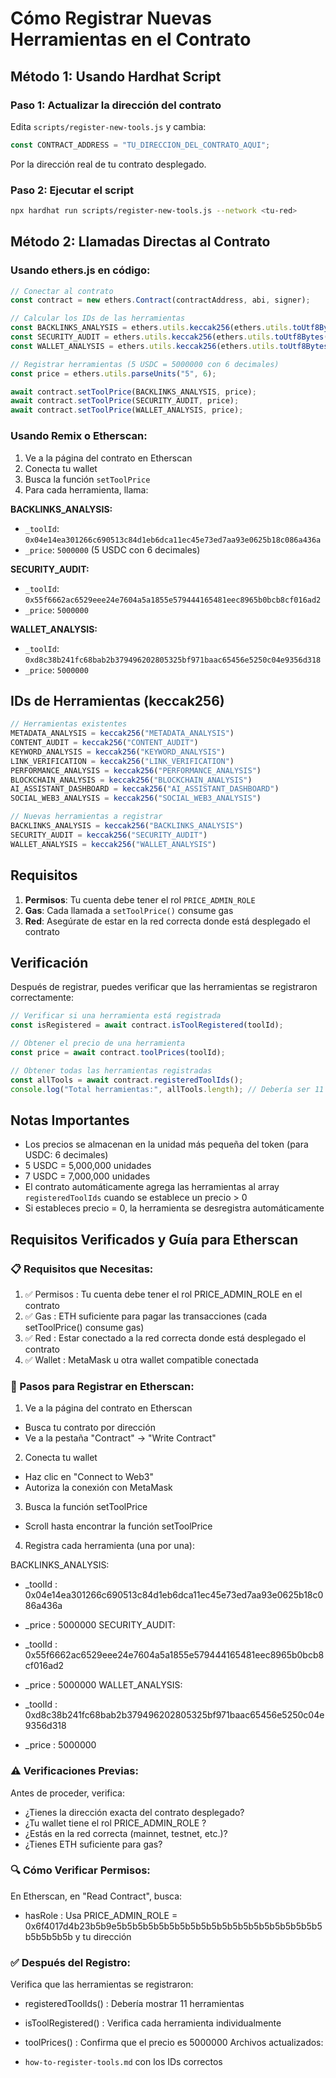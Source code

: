 # Cómo Registrar Nuevas Herramientas en el Contrato

## Método 1: Usando Hardhat Script

### Paso 1: Actualizar la dirección del contrato
Edita `scripts/register-new-tools.js` y cambia:
```javascript
const CONTRACT_ADDRESS = "TU_DIRECCION_DEL_CONTRATO_AQUI";
```
Por la dirección real de tu contrato desplegado.

### Paso 2: Ejecutar el script
```bash
npx hardhat run scripts/register-new-tools.js --network <tu-red>
```

## Método 2: Llamadas Directas al Contrato

### Usando ethers.js en código:
```javascript
// Conectar al contrato
const contract = new ethers.Contract(contractAddress, abi, signer);

// Calcular los IDs de las herramientas
const BACKLINKS_ANALYSIS = ethers.utils.keccak256(ethers.utils.toUtf8Bytes("BACKLINKS_ANALYSIS"));
const SECURITY_AUDIT = ethers.utils.keccak256(ethers.utils.toUtf8Bytes("SECURITY_AUDIT"));
const WALLET_ANALYSIS = ethers.utils.keccak256(ethers.utils.toUtf8Bytes("WALLET_ANALYSIS"));

// Registrar herramientas (5 USDC = 5000000 con 6 decimales)
const price = ethers.utils.parseUnits("5", 6);

await contract.setToolPrice(BACKLINKS_ANALYSIS, price);
await contract.setToolPrice(SECURITY_AUDIT, price);
await contract.setToolPrice(WALLET_ANALYSIS, price);
```

### Usando Remix o Etherscan:
1. Ve a la página del contrato en Etherscan
2. Conecta tu wallet
3. Busca la función `setToolPrice`
4. Para cada herramienta, llama:

**BACKLINKS_ANALYSIS:**
- `_toolId`: `0x04e14ea301266c690513c84d1eb6dca11ec45e73ed7aa93e0625b18c086a436a`
- `_price`: `5000000` (5 USDC con 6 decimales)

**SECURITY_AUDIT:**
- `_toolId`: `0x55f6662ac6529eee24e7604a5a1855e579444165481eec8965b0bcb8cf016ad2`
- `_price`: `5000000`

**WALLET_ANALYSIS:**
- `_toolId`: `0xd8c38b241fc68bab2b379496202805325bf971baac65456e5250c04e9356d318`
- `_price`: `5000000`

## IDs de Herramientas (keccak256)

```javascript
// Herramientas existentes
METADATA_ANALYSIS = keccak256("METADATA_ANALYSIS")
CONTENT_AUDIT = keccak256("CONTENT_AUDIT")
KEYWORD_ANALYSIS = keccak256("KEYWORD_ANALYSIS")
LINK_VERIFICATION = keccak256("LINK_VERIFICATION")
PERFORMANCE_ANALYSIS = keccak256("PERFORMANCE_ANALYSIS")
BLOCKCHAIN_ANALYSIS = keccak256("BLOCKCHAIN_ANALYSIS")
AI_ASSISTANT_DASHBOARD = keccak256("AI_ASSISTANT_DASHBOARD")
SOCIAL_WEB3_ANALYSIS = keccak256("SOCIAL_WEB3_ANALYSIS")

// Nuevas herramientas a registrar
BACKLINKS_ANALYSIS = keccak256("BACKLINKS_ANALYSIS")
SECURITY_AUDIT = keccak256("SECURITY_AUDIT")
WALLET_ANALYSIS = keccak256("WALLET_ANALYSIS")
```

## Requisitos

1. **Permisos**: Tu cuenta debe tener el rol `PRICE_ADMIN_ROLE`
2. **Gas**: Cada llamada a `setToolPrice()` consume gas
3. **Red**: Asegúrate de estar en la red correcta donde está desplegado el contrato

## Verificación

Después de registrar, puedes verificar que las herramientas se registraron correctamente:

```javascript
// Verificar si una herramienta está registrada
const isRegistered = await contract.isToolRegistered(toolId);

// Obtener el precio de una herramienta
const price = await contract.toolPrices(toolId);

// Obtener todas las herramientas registradas
const allTools = await contract.registeredToolIds();
console.log("Total herramientas:", allTools.length); // Debería ser 11
```

## Notas Importantes

- Los precios se almacenan en la unidad más pequeña del token (para USDC: 6 decimales)
- 5 USDC = 5,000,000 unidades
- 7 USDC = 7,000,000 unidades
- El contrato automáticamente agrega las herramientas al array `registeredToolIds` cuando se establece un precio > 0
- Si estableces precio = 0, la herramienta se desregistra automáticamente






##  Requisitos Verificados y Guía para Etherscan
### 📋 Requisitos que Necesitas:
1. ✅ Permisos : Tu cuenta debe tener el rol PRICE_ADMIN_ROLE en el contrato
2. ✅ Gas : ETH suficiente para pagar las transacciones (cada setToolPrice() consume gas)
3. ✅ Red : Estar conectado a la red correcta donde está desplegado el contrato
4. ✅ Wallet : MetaMask u otra wallet compatible conectada
### 🔧 Pasos para Registrar en Etherscan:
1. Ve a la página del contrato en Etherscan

- Busca tu contrato por dirección
- Ve a la pestaña "Contract" → "Write Contract"
2. Conecta tu wallet

- Haz clic en "Connect to Web3"
- Autoriza la conexión con MetaMask
3. Busca la función setToolPrice

- Scroll hasta encontrar la función setToolPrice
4. Registra cada herramienta (una por una):

BACKLINKS_ANALYSIS:

- _toolId : 0x04e14ea301266c690513c84d1eb6dca11ec45e73ed7aa93e0625b18c086a436a
- _price : 5000000
SECURITY_AUDIT:

- _toolId : 0x55f6662ac6529eee24e7604a5a1855e579444165481eec8965b0bcb8cf016ad2
- _price : 5000000
WALLET_ANALYSIS:

- _toolId : 0xd8c38b241fc68bab2b379496202805325bf971baac65456e5250c04e9356d318
- _price : 5000000
### ⚠️ Verificaciones Previas:
Antes de proceder, verifica:

- ¿Tienes la dirección exacta del contrato desplegado?
- ¿Tu wallet tiene el rol PRICE_ADMIN_ROLE ?
- ¿Estás en la red correcta (mainnet, testnet, etc.)?
- ¿Tienes ETH suficiente para gas?
### 🔍 Cómo Verificar Permisos:
En Etherscan, en "Read Contract", busca:

- hasRole : Usa PRICE_ADMIN_ROLE = 0x6f4017d4b23b5b9e5b5b5b5b5b5b5b5b5b5b5b5b5b5b5b5b5b5b5b5b5b5b5b5b y tu dirección
### ✅ Después del Registro:
Verifica que las herramientas se registraron:

- registeredToolIds() : Debería mostrar 11 herramientas
- isToolRegistered() : Verifica cada herramienta individualmente
- toolPrices() : Confirma que el precio es 5000000
Archivos actualizados:

- `how-to-register-tools.md` con los IDs correctos
